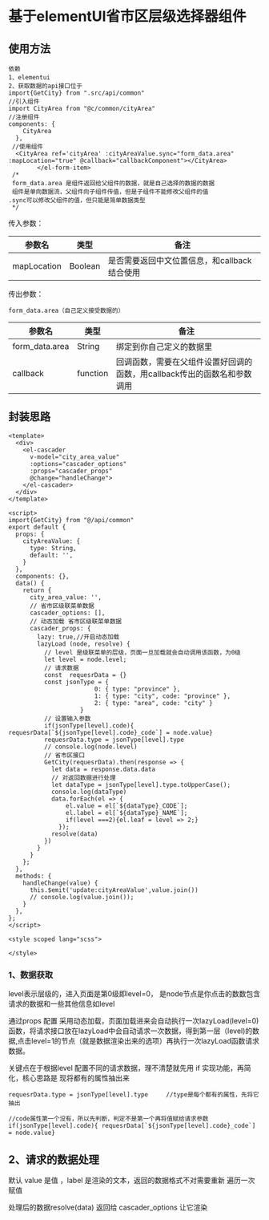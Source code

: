 # 基于elementUI省市区层级选择器组件

## 使用方法

```
依赖
1、elementui
2、获取数据的api接口位于
import{GetCity} from ".src/api/common"
//引入组件
import CityArea from "@c/common/cityArea"
//注册组件
components: {
    CityArea
  },
 //使用组件
  <CityArea ref='cityArea' :cityAreaValue.sync="form_data.area" :mapLocation="true" @callback="callbackComponent"></CityArea>
        </el-form-item>
 /*
 form_data.area 是组件返回给父组件的数据，就是自己选择的数据的数据
 组件是单向数据流，父组件向子组件传值，但是子组件不能修改父组件的值 			.sync可以修改父组件的值，但只能是简单数据类型
 */
```

传入参数： 

| 参数名      | 类型    | 备注                                         |
| ----------- | ------- | -------------------------------------------- |
| mapLocation | Boolean | 是否需要返回中文位置信息，和callback结合使用 |

传出参数：

```
form_data.area（自己定义接受数据的）
```

| 参数名         | 类型     | 备注                                                         |
| -------------- | -------- | ------------------------------------------------------------ |
| form_data.area | String   | 绑定到你自己定义的数据里                                     |
| callback       | function | 回调函数，需要在父组件设置好回调的函数，用callback传出的函数名和参数调用 |

## 封装思路

```
<template>
  <div>
    <el-cascader
      v-model="city_area_value"
      :options="cascader_options"
      :props="cascader_props"
      @change="handleChange">
    </el-cascader>
  </div>
</template>

<script>
import{GetCity} from "@/api/common"
export default {
  props: {
    cityAreaValue: {
      type: String,
      default: '',
    }
  },
  components: {},
  data() {
    return {
      city_area_value: '',
      // 省市区级联菜单数据
      cascader_options: [],
      // 动态加载 省市区级联菜单数据
      cascader_props: {
        lazy: true,//开启动态加载
        lazyLoad (node, resolve) {
          // level 是级联菜单的层级，页面一旦加载就会自动调用该函数，为0级
          let level = node.level;
          // 请求数据
          const  requesrData = {}
          const jsonType = {
						0: { type: "province" },
						1: { type: "city", code: "province" },
						2: { type: "area", code: "city" }
					}
          // 设置输入参数
          if(jsonType[level].code){ requesrData[`${jsonType[level].code}_code`] = node.value}
          requesrData.type = jsonType[level].type
          // console.log(node.level)
          // 省市区接口
          GetCity(requesrData).then(response => {
            let data = response.data.data
            // 对返回数据进行处理
            let dataType = jsonType[level].type.toUpperCase();
            console.log(dataType)
            data.forEach(el => {
                el.value = el[`${dataType}_CODE`];
                el.label = el[`${dataType}_NAME`];
                if(level ===2){el.leaf = level => 2;}
              });
            resolve(data)
          })
        }
      }
    };
  },
  methods: {
    handleChange(value) {
      this.$emit('update:cityAreaValue',value.join())
      // console.log(value.join());
    }
  },
};
</script>

<style scoped lang="scss">

</style>
```

### 1、数据获取

level表示层级的，进入页面是第0级即level=0， 是node节点是你点击的数数包含请求的数据和一些其他信息如level

通过props 配置 采用动态加载，页面加载进来会自动执行一次lazyLoad(level=0)函数，将请求接口放在lazyLoad中会自动请求一次数据，得到第一层（level)的数据,点击level=1的节点（就是数据渲染出来的选项）再执行一次lazyLoad函数请求数据。

关键点在于根据level 配置不同的请求数据，理不清楚就先用  if  实现功能，再简化，核心思路是 现将都有的属性抽出来

```
requesrData.type = jsonType[level].type		//type是每个都有的属性，先将它抽出
```

```
//code属性第一个没有，所以先判断，判定不是第一个再将值赋给请求参数
if(jsonType[level].code){ requesrData[`${jsonType[level].code}_code`] = node.value}
```

## 2、请求的数据处理

默认 value 是值 ，label 是渲染的文本，返回的数据格式不对需要重新 遍历一次赋值

处理后的数据resolve(data) 返回给 cascader_options 让它渲染
